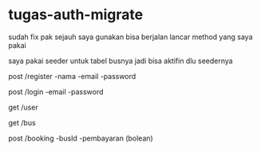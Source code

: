 # tugas-auth-migrate
sudah fix pak sejauh saya gunakan bisa berjalan lancar
method yang saya pakai 

saya pakai seeder untuk tabel busnya jadi bisa aktifin dlu seedernya

post /register
-nama
-email
-password

post /login
-email
-password

get /user

get /bus

post /booking
-busId
-pembayaran (bolean)
